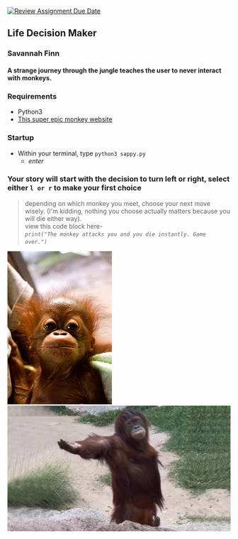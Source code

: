 [![Review Assignment Due Date](https://classroom.github.com/assets/deadline-readme-button-22041afd0340ce965d47ae6ef1cefeee28c7c493a6346c4f15d667ab976d596c.svg)](https://classroom.github.com/a/iDZRBYvt)

## Life Decision Maker
### Savannah Finn
#### A strange journey through the jungle teaches the user to **never** interact with monkeys.
### Requirements
 * Python3
 * [This super epic monkey website](https://stock.adobe.com/search?k=monkeys+group)
 ### Startup
 * Within your terminal, type `python3 sappy.py`  
   * _enter_

### Your story will start with the decision to turn left or right, select either `l or r` to make your first choice
>depending on which monkey you meet, choose your next move wisely. (I'm kidding, nothing  you choose actually matters because you will die either way).  
view this code block here-  
_`print("The monkey attacks you and you die instantly. Game over.")`_

![supposedly nice monkey](image.png)
![absolutely wretched monkey](image-1.png)

